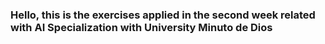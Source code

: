 ### Hello, this is the exercises applied in the second week related with AI Specialization with University Minuto de Dios
